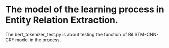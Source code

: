 # The model of the learning process in Entity Relation Extraction.
  
  The bert_tokenizer_test.py is about testing the function of BiLSTM-CNN-CRF model in the process.

